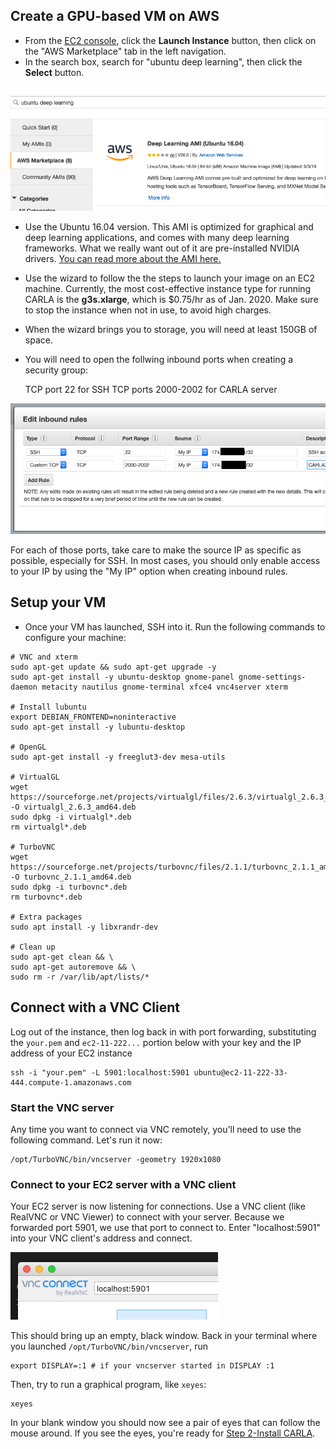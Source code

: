 ## Create a GPU-based VM on AWS

* From the [EC2 console](https://console.aws.amazon.com/ec2/v2/), click the **Launch Instance** button, then click on the "AWS Marketplace" tab in the left navigation.
* In the search box, search for "ubuntu deep learning", then click the **Select** button.

![marketplace](img/ami-aws-marketplace.png)

* Use the Ubuntu 16.04 version. This AMI is optimized for graphical and deep learning applications, and comes with many deep learning frameworks. What we really want out of it are pre-installed NVIDIA drivers. [You can read more about the AMI here.](https://aws.amazon.com/marketplace/pp/B077GCH38C?ref=cns_srchrow) 

* Use the wizard to follow the the steps to launch your image on an EC2 machine. Currently, the most cost-effective instance type for running CARLA is the __g3s.xlarge__, which is $0.75/hr as of Jan. 2020. Make sure to stop the instance when not in use, to avoid high charges. 

* When the wizard brings you to storage, you will need at least 150GB of space.

* You will need to open the follwing inbound ports when creating a security group:

    TCP port 22 for SSH
    TCP ports 2000-2002 for CARLA server

![security-group](img/sg.png)

For each of those ports, take care to make the source IP as specific as possible, especially for SSH. In most cases, you should only enable access to your IP by using the "My IP" option when creating inbound rules.

## Setup your VM

* Once your VM has launched, SSH into it. Run the following commands to configure your machine:

```
# VNC and xterm
sudo apt-get update && sudo apt-get upgrade -y
sudo apt-get install -y ubuntu-desktop gnome-panel gnome-settings-daemon metacity nautilus gnome-terminal xfce4 vnc4server xterm

# Install lubuntu
export DEBIAN_FRONTEND=noninteractive
sudo apt-get install -y lubuntu-desktop

# OpenGL
sudo apt-get install -y freeglut3-dev mesa-utils

# VirtualGL
wget https://sourceforge.net/projects/virtualgl/files/2.6.3/virtualgl_2.6.3_amd64.deb/download -O virtualgl_2.6.3_amd64.deb
sudo dpkg -i virtualgl*.deb
rm virtualgl*.deb

# TurboVNC
wget https://sourceforge.net/projects/turbovnc/files/2.1.1/turbovnc_2.1.1_amd64.deb/download -O turbovnc_2.1.1_amd64.deb 
sudo dpkg -i turbovnc*.deb
rm turbovnc*.deb

# Extra packages
sudo apt install -y libxrandr-dev

# Clean up
sudo apt-get clean && \
sudo apt-get autoremove && \
sudo rm -r /var/lib/apt/lists/*
```

## Connect with a VNC Client

Log out of the instance, then log back in with port forwarding, substituting the `your.pem` and `ec2-11-222...` portion below with your key and the IP address of your EC2 instance

    ssh -i "your.pem" -L 5901:localhost:5901 ubuntu@ec2-11-222-33-444.compute-1.amazonaws.com

### Start the VNC server

Any time you want to connect via VNC remotely, you'll need to use the following command. Let's run it now:

    /opt/TurboVNC/bin/vncserver -geometry 1920x1080

### Connect to your EC2 server with a VNC client

Your EC2 server is now listening for connections. Use a VNC client (like RealVNC or VNC Viewer) to connect with your server. Because we forwarded port 5901, we use that port to connect to. Enter "localhost:5901" into your VNC client's address and connect.

![VNC client address](img/vnc.png)

This should bring up an empty, black window. Back in your terminal where you launched `/opt/TurboVNC/bin/vncserver`, run

    export DISPLAY=:1 # if your vncserver started in DISPLAY :1
    
Then, try to run a graphical program, like `xeyes`:

    xeyes
    
In your blank window you should now see a pair of eyes that can follow the mouse around. If you see the eyes, you're ready for [Step 2-Install CARLA](Step2-CARLA.md).

